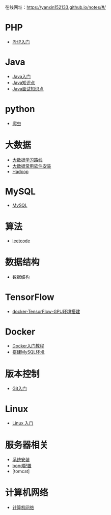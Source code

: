 在线网址：https://yanxin152133.github.io/notes/#/

# PHP
- [PHP入门](docs/notes/PHP/PHP入门/PHP入门.md)

# Java
- [Java入门](docs/notes/Java/Java入门/java入门.md)
- [Java知识点](docs/notes/Java/Java知识点/Java知识点.md)
- [Java面试知识点](docs/notes/Java/Java面试/java面试知识点.md)

# python
- [爬虫](docs/notes/python/爬虫/爬虫.md)

# 大数据
- [大数据学习路线](docs/notes/大数据/大数据学习路线.md)
- [大数据常用软件安装](docs/notes/大数据/大数据常用软件安装/大数据常用软件安装.md)
- [Hadoop](docs/notes/大数据/Hadoop/Hadoop.md)

# MySQL
- [MySQL](docs/notes/数据库/MySQL/mysql.md)

# 算法
- [leetcode](docs/notes/算法/LeetCode/leetcode.md)

# 数据结构
- [数据结构](docs/notes/数据结构/数据结构.md)

# TensorFlow
- [docker-TensorFlow-GPU环境搭建](docs/notes/Tensorflow/docker-TensorFlow-GPU环境搭建.md)

# Docker
- [Docker入门教程](docs/notes/Docker/教程/Docker.md)
- [搭建MySQL环境](docs/notes/Docker/例子/docker-mysql.md)

# 版本控制
- [Git入门](docs/notes/版本控制/Git/Git.md)

# Linux
- [Linux 入门](docs/notes/linux/linux入门/Linux入门.md)
          
# 服务器相关
- [系统安装](docs/notes/服务器相关/系统安装.md)
- [bond配置](docs/notes/服务器相关/bond配置.md)
- [tomcat]

# 计算机网络
- [计算机网络](docs/notes/计算机网络/计算机网络.md)
